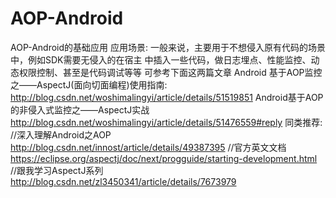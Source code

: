 # AOP-Android
AOP-Android的基础应用
  应用场景:
    一般来说，主要用于不想侵入原有代码的场景中，例如SDK需要无侵入的在宿主
    中插入一些代码，做日志埋点、性能监控、动态权限控制、甚至是代码调试等等
可参考下面这两篇文章
    Android 基于AOP监控之——AspectJ(面向切面编程)使用指南:
       http://blog.csdn.net/woshimalingyi/article/details/51519851
    Android基于AOP的非侵入式监控之——AspectJ实战
       http://blog.csdn.net/woshimalingyi/article/details/51476559#reply
    同类推荐:
        //深入理解Android之AOP
        http://blog.csdn.net/innost/article/details/49387395
        //官方英文文档
        https://eclipse.org/aspectj/doc/next/progguide/starting-development.html
        //跟我学习AspectJ系列
        http://blog.csdn.net/zl3450341/article/details/7673979